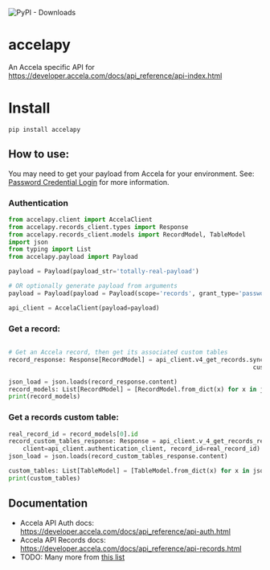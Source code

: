 ![PyPI - Downloads](https://img.shields.io/pypi/dm/accelapy)


# accelapy
An Accela specific API for https://developer.accela.com/docs/api_reference/api-index.html

# Install
`pip install accelapy`

## How to use:

You may need to get your payload from Accela for your environment. See: [Password Credential Login](https://developer.accela.com/docs/construct-passwordCredentialLogin.html) for more information.

### Authentication
```python
from accelapy.client import AccelaClient
from accelapy.records_client.types import Response
from accelapy.records_client.models import RecordModel, TableModel
import json
from typing import List
from accelapy.payload import Payload

payload = Payload(payload_str='totally-real-payload')

# OR optionally generate payload from arguments
payload = Payload(payload = Payload(scope='records', grant_type='password', client_id='totallyrealclientid', client_secret='totallyrealsecret', username='USER', password='pass', agency_name='AGENCYNAME', environment='NONPROD1')

api_client = AccelaClient(payload=payload)

```
### Get a record:
```python

# Get an Accela record, then get its associated custom tables
record_response: Response[RecordModel] = api_client.v4_get_records.sync_detailed(client=api_client.authentication_client,
                                                                    custom_id='TM-6308')

json_load = json.loads(record_response.content)
record_models: List[RecordModel] = [RecordModel.from_dict(x) for x in json_load['result']]
print(record_models)
```

### Get a records custom table:
``` python
real_record_id = record_models[0].id
record_custom_tables_response: Response = api_client.v_4_get_records_record_id_custom_tables.sync_detailed(
    client=api_client.authentication_client, record_id=real_record_id)
json_load = json.loads(record_custom_tables_response.content)

custom_tables: List[TableModel] = [TableModel.from_dict(x) for x in json_load['result']]
print(custom_tables)
```

## Documentation
* Accela API Auth docs: https://developer.accela.com/docs/api_reference/api-auth.html
* Accela API Records docs: https://developer.accela.com/docs/api_reference/api-records.html
* TODO: Many more from [this list](https://developer.accela.com/docs/api_reference/api-index.html)
